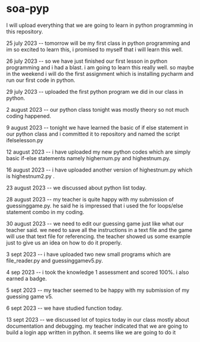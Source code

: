 # soa-pyp

I will upload everything that we are going to learn in python programming in this repository.  

25 july 2023 -- tomorrow will be my first class in python programming and im so excited to learn this, i promised to myself that i will learn this well.

26 july 2023 -- so we have just finished our first lesson in python programming and i had a blast. i am going to learn this really well. so maybe in the weekend i will do the first assignment which is installing pycharm and run our first code in python.

29 july 2023 -- uploaded the first python program we did in our class in python.

2 august 2023 -- our python class tonight was mostly theory so not much coding happened.

9 august 2023 -- tonight we have learned the basic of if else statement in our python class and i committed it to repository and named the script ifelselesson.py

12 august 2023 -- i have uploaded my new python codes which are simply basic if-else statements namely highernum.py and highestnum.py.

16 august 2023 -- i have uploaded another version of highestnum.py which is highestnum2.py .

23 august 2023 -- we discussed about python list today.

28 august 2023 -- my teacher is quite happy with my submission of guessinggame.py. he said he is impressed that i used the for loops/else statement combo in my coding. 

30 august 2023 -- we need to edit our guessing game just like what our teacher said. we need to save all the instructions in a text file and the game will use that text file for referencing. the teacher showed us some example just to give us an idea on how to do it properly.

3 sept 2023 -- i have uploaded two new small programs which are file_reader.py and guessinggamev5.py. 

4 sep 2023 -- i took the knowledge 1 assessment and scored 100%. i also earned a badge.

5 sept 2023 -- my teacher seemed to be happy with my submission of my guessing game v5.

6 sept 2023 -- we have studied function today.

13 sept 2023 -- we discussed lot of topics today in our class mostly about documentation and debugging. my teacher indicated that we are going to build a login app written in python.
it seems like we are going to do it
